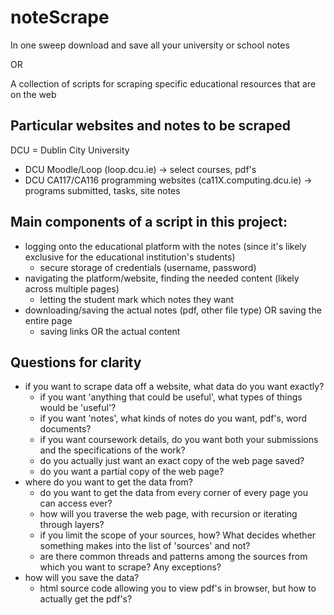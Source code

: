 # noteScrape
In one sweep download and save all your university or school notes

OR

A collection of scripts for scraping specific educational resources that are on the web

## Particular websites and notes to be scraped
DCU = Dublin City University
* DCU Moodle/Loop (loop.dcu.ie) -> select courses, pdf's
* DCU CA117/CA116 programming websites (ca11X.computing.dcu.ie) -> programs submitted, tasks, site notes

## Main components of a script in this project:
* logging onto the educational platform with the notes (since it's likely exclusive for the educational institution's students)
    * secure storage of credentials (username, password)
* navigating the platform/website, finding the needed content (likely across multiple pages)
    * letting the student mark which notes they want
* downloading/saving the actual notes (pdf, other file type) OR saving the entire page
   * saving links OR the actual content

## Questions for clarity
* if you want to scrape data off a website, what data do you want exactly?
   * if you want 'anything that could be useful', what types of things would be 'useful'?
   * if you want 'notes', what kinds of notes do you want, pdf's, word documents?
   * if you want coursework details, do you want both your submissions and the specifications of the work?
   * do you actually just want an exact copy of the web page saved?
   * do you want a partial copy of the web page?
* where do you want to get the data from?
   * do you want to get the data from every corner of every page you can access ever?
   * how will you traverse the web page, with recursion or iterating through layers?
   * if you limit the scope of your sources, how? What decides whether something makes into the list of 'sources' and not?
   * are there common threads and patterns among the sources from which you want to scrape? Any exceptions?
* how will you save the data?
   * html source code allowing you to view pdf's in browser, but how to actually get the pdf's?
   
